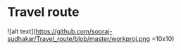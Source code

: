 # Travel route
![alt text](https://github.com/sooraj-sudhakar/Travel_route/blob/master/workproj.png =10x10)
